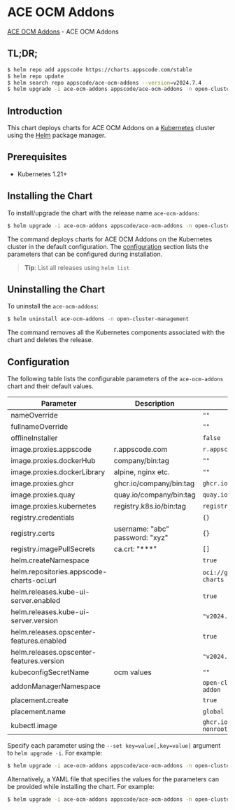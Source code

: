 # ACE OCM Addons

[ACE OCM Addons](https://github.com/appscode-cloud/installer) - ACE OCM Addons

## TL;DR;

```bash
$ helm repo add appscode https://charts.appscode.com/stable
$ helm repo update
$ helm search repo appscode/ace-ocm-addons --version=v2024.7.4
$ helm upgrade -i ace-ocm-addons appscode/ace-ocm-addons -n open-cluster-management --create-namespace --version=v2024.7.4
```

## Introduction

This chart deploys charts for ACE OCM Addons on a [Kubernetes](http://kubernetes.io) cluster using the [Helm](https://helm.sh) package manager.

## Prerequisites

- Kubernetes 1.21+

## Installing the Chart

To install/upgrade the chart with the release name `ace-ocm-addons`:

```bash
$ helm upgrade -i ace-ocm-addons appscode/ace-ocm-addons -n open-cluster-management --create-namespace --version=v2024.7.4
```

The command deploys charts for ACE OCM Addons on the Kubernetes cluster in the default configuration. The [configuration](#configuration) section lists the parameters that can be configured during installation.

> **Tip**: List all releases using `helm list`

## Uninstalling the Chart

To uninstall the `ace-ocm-addons`:

```bash
$ helm uninstall ace-ocm-addons -n open-cluster-management
```

The command removes all the Kubernetes components associated with the chart and deletes the release.

## Configuration

The following table lists the configurable parameters of the `ace-ocm-addons` chart and their default values.

|                 Parameter                 |           Description           |                      Default                       |
|-------------------------------------------|---------------------------------|----------------------------------------------------|
| nameOverride                              |                                 | <code>""</code>                                    |
| fullnameOverride                          |                                 | <code>""</code>                                    |
| offlineInstaller                          |                                 | <code>false</code>                                 |
| image.proxies.appscode                    | r.appscode.com                  | <code>r.appscode.com</code>                        |
| image.proxies.dockerHub                   | company/bin:tag                 | <code>""</code>                                    |
| image.proxies.dockerLibrary               | alpine, nginx etc.              | <code>""</code>                                    |
| image.proxies.ghcr                        | ghcr.io/company/bin:tag         | <code>ghcr.io</code>                               |
| image.proxies.quay                        | quay.io/company/bin:tag         | <code>quay.io</code>                               |
| image.proxies.kubernetes                  | registry.k8s.io/bin:tag         | <code>registry.k8s.io</code>                       |
| registry.credentials                      |                                 | <code>{}</code>                                    |
| registry.certs                            | username: "abc" password: "xyz" | <code>{}</code>                                    |
| registry.imagePullSecrets                 | ca.crt: "***"                   | <code>[]</code>                                    |
| helm.createNamespace                      |                                 | <code>true</code>                                  |
| helm.repositories.appscode-charts-oci.url |                                 | <code>oci://ghcr.io/appscode-charts</code>         |
| helm.releases.kube-ui-server.enabled      |                                 | <code>true</code>                                  |
| helm.releases.kube-ui-server.version      |                                 | <code>"v2024.7.9"</code>                           |
| helm.releases.opscenter-features.enabled  |                                 | <code>true</code>                                  |
| helm.releases.opscenter-features.version  |                                 | <code>"v2024.7.4"</code>                           |
| kubeconfigSecretName                      | ocm values                      | <code>""</code>                                    |
| addonManagerNamespace                     |                                 | <code>open-cluster-management-addon</code>         |
| placement.create                          |                                 | <code>true</code>                                  |
| placement.name                            |                                 | <code>global</code>                                |
| kubectl.image                             |                                 | <code>ghcr.io/appscode/kubectl-nonroot:1.25</code> |


Specify each parameter using the `--set key=value[,key=value]` argument to `helm upgrade -i`. For example:

```bash
$ helm upgrade -i ace-ocm-addons appscode/ace-ocm-addons -n open-cluster-management --create-namespace --version=v2024.7.4 --set image.proxies.appscode=r.appscode.com
```

Alternatively, a YAML file that specifies the values for the parameters can be provided while
installing the chart. For example:

```bash
$ helm upgrade -i ace-ocm-addons appscode/ace-ocm-addons -n open-cluster-management --create-namespace --version=v2024.7.4 --values values.yaml
```
